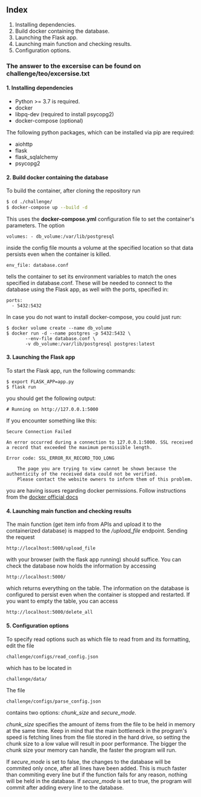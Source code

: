 ## Index
1. Installing dependencies.
2. Build docker containing the database.
3. Launching the Flask app.
4. Launching main function and checking results.
5. Configuration options.

### The answer to the excersise can be found on challenge/teo/excersise.txt

#### 1. Installing dependencies

* Python >= 3.7 is required.
* docker
* libpq-dev (required to install psycopg2)
* docker-compose (optional)
	

The following python packages, which can be installed via pip are required:

* aiohttp
* flask
* flask\_sqlalchemy
* psycopg2

#### 2. Build docker containing the database
To build the container, after cloning the repository run
```sh
$ cd ./challenge/
$ docker-compose up --build -d
```
This uses the **docker-compose.yml** configuration file to set the container's parameters. The option
```
volumes: - db_volume:/var/lib/postgresql
```
inside the config file mounts a volume at the specified location so that data persists even when the container is killed.
```
env_file: database.conf
```
tells the container to set its environment variables to match the ones specified in database.conf. These will be needed to connect to the database using the Flask app, as well with the ports, specified in:
```
ports:
  - 5432:5432
```
In case you do not want to install docker-compose, you could just run:
```
$ docker volume create --name db_volume
$ docker run -d --name postgres -p 5432:5432 \
	   --env-file database.conf \
	   -v db_volume:/var/lib/postgresql postgres:latest
```
#### 3. Launching the Flask app
To start the Flask app, run the following commands:
```
$ export FLASK_APP=app.py
$ flask run
```
you should get the following output:
```	
# Running on http://127.0.0.1:5000
```
If you encounter something like this:
```
Secure Connection Failed

An error occurred during a connection to 127.0.0.1:5000. SSL received a record that exceeded the maximum permissible length.

Error code: SSL_ERROR_RX_RECORD_TOO_LONG

    The page you are trying to view cannot be shown because the authenticity of the received data could not be verified.
    Please contact the website owners to inform them of this problem.
```
you are having issues regarding docker permissions. Follow instructions from the [docker official docs](https://docs.docker.com/engine/install/linux-postinstall/)

#### 4. Launching main function and checking results

The main function (get item info from APIs and upload it to the containerized database) is mapped to the _/upload_file_ endpoint.
Sending the request
```
http://localhost:5000/upload_file
```

with your browser (with the flask app running) should suffice. You can check the database now holds the information by accessing 

```
http://localhost:5000/
```

which returns everything on the table.
The information on the database is configured to persist even when the container is stopped and restarted. If you want to empty the table, you can access
```
http://localhost:5000/delete_all
```
#### 5. Configuration options

To specify read options such as which file to read from and its formatting, edit the file
```
challenge/configs/read_config.json
```
which has to be located in
```
challenge/data/
```

The file
```
challenge/configs/parse_config.json
```
contains two options: _chunk\_size_ and _secure\_mode_. 

_chunk\_size_ specifies the amount of items from the file to be held in memory at the same time.
Keep in mind that the main bottleneck in the program's speed is fetching lines from the file stored in the hard drive, so setting the chunk size to a low value will result in poor performance. The bigger the chunk size your memory can handle, the faster the program will run.

If _secure\_mode_ is set to false, the changes to the database will be commited only once, after all lines have been added. This is much faster than commiting every line but if the function fails for any reason, nothing will be held in the database.
If _secure\_mode_ is set to true, the program will commit after adding every line to the database. 
